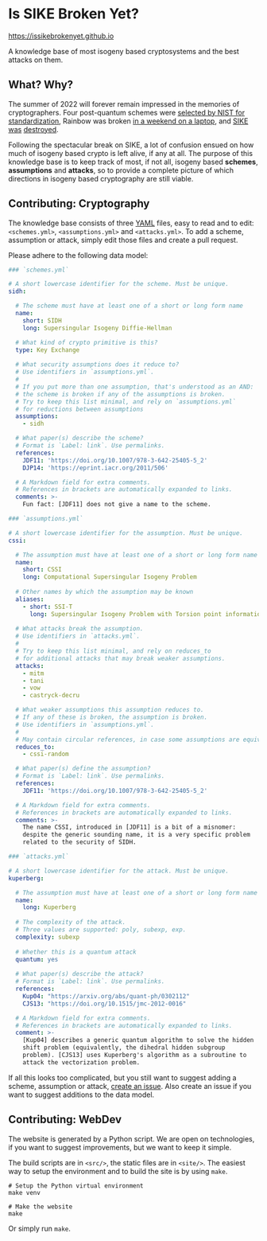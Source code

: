 # Is SIKE Broken Yet?

<https://issikebrokenyet.github.io>

A knowledge base of most isogeny based cryptosystems and the best attacks on them.


## What? Why?

The summer of 2022 will forever remain impressed in the memories of
cryptographers. Four post-quantum schemes were [selected by NIST for
standardization](https://csrc.nist.gov/News/2022/pqc-candidates-to-be-standardized-and-round-4),
Rainbow was broken [in a weekend on a
laptop](https://eprint.iacr.org/2022/214), and
[SIKE](https://eprint.iacr.org/2022/975)
[was](https://eprint.iacr.org/2022/1026)
[destroyed](https://eprint.iacr.org/2022/1038).

Following the spectacular break on SIKE, a lot of confusion ensued on
how much of isogeny based crypto is left alive, if any at all.  The
purpose of this knowledge base is to keep track of most, if not all,
isogeny based **schemes**, **assumptions** and **attacks**, so to
provide a complete picture of which directions in isogeny based
cryptography are still viable.


## Contributing: Cryptography

The knowledge base consists of three [YAML](https://yaml.org/) files,
easy to read and to edit: `<schemes.yml>`, `<assumptions.yml>` and
`<attacks.yml>`. To add a scheme, assumption or attack, simply edit
those files and create a pull request. 

Please adhere to the following data model:

```yaml
### `schemes.yml`

# A short lowercase identifier for the scheme. Must be unique.
sidh:

  # The scheme must have at least one of a short or long form name
  name:
    short: SIDH
    long: Supersingular Isogeny Diffie-Hellman

  # What kind of crypto primitive is this?
  type: Key Exchange
  
  # What security assumptions does it reduce to?
  # Use identifiers in `assumptions.yml`.
  # 
  # If you put more than one assumption, that's understood as an AND:
  # the scheme is broken if any of the assumptions is broken.
  # Try to keep this list minimal, and rely on `assumptions.yml`
  # for reductions between assumptions
  assumptions:
    - sidh

  # What paper(s) describe the scheme?
  # Format is `Label: link`. Use permalinks.
  references:
    JDF11: 'https://doi.org/10.1007/978-3-642-25405-5_2'
    DJP14: 'https://eprint.iacr.org/2011/506'

  # A Markdown field for extra comments. 
  # References in brackets are automatically expanded to links.
  comments: >-
    Fun fact: [JDF11] does not give a name to the scheme.
```

```yaml
### `assumptions.yml`

# A short lowercase identifier for the assumption. Must be unique.
cssi:

  # The assumption must have at least one of a short or long form name
  name:
    short: CSSI
    long: Computational Supersingular Isogeny Problem
    
  # Other names by which the assumption may be known
  aliases:
    - short: SSI-T
      long: Supersingular Isogeny Problem with Torsion point information
    
  # What attacks break the assumption.
  # Use identifiers in `attacks.yml`.
  # 
  # Try to keep this list minimal, and rely on reduces_to
  # for additional attacks that may break weaker assumptions.
  attacks:
    - mitm
    - tani
    - vow
    - castryck-decru

  # What weaker assumptions this assumption reduces to.
  # If any of these is broken, the assumption is broken.
  # Use identifiers in `assumptions.yml`.
  #
  # May contain circular references, in case some assumptions are equivalent.
  reduces_to:
    - cssi-random

  # What paper(s) define the assumption?
  # Format is `Label: link`. Use permalinks.
  references:
    JDF11: 'https://doi.org/10.1007/978-3-642-25405-5_2'

  # A Markdown field for extra comments. 
  # References in brackets are automatically expanded to links.
  comments: >-
    The name CSSI, introduced in [JDF11] is a bit of a misnomer:
    despite the generic sounding name, it is a very specific problem
    related to the security of SIDH.
```

```yaml
### `attacks.yml`

# A short lowercase identifier for the attack. Must be unique.
kuperberg:

  # The assumption must have at least one of a short or long form name
  name:
    long: Kuperberg
    
  # The complexity of the attack.
  # Three values are supported: poly, subexp, exp.
  complexity: subexp
  
  # Whether this is a quantum attack
  quantum: yes
  
  # What paper(s) describe the attack?
  # Format is `Label: link`. Use permalinks.
  references:
    Kup04: "https://arxiv.org/abs/quant-ph/0302112"
    CJS13: "https://doi.org/10.1515/jmc-2012-0016"

  # A Markdown field for extra comments. 
  # References in brackets are automatically expanded to links.
  comment: >-
    [Kup04] describes a generic quantum algorithm to solve the hidden
    shift problem (equivalently, the dihedral hidden subgroup
    problem). [CJS13] uses Kuperberg's algorithm as a subroutine to
    attack the vectorization problem.
```

If all this looks too complicated, but you still want to suggest
adding a scheme, assumption or attack, [create an issue](issues).
Also create an issue if you want to suggest additions to the data
model.


## Contributing: WebDev

The website is generated by a Python script.  We are open on
technologies, if you want to suggest improvements, but we want to keep
it simple.

The build scripts are in `<src/>`, the static files are in `<site/>`.
The easiest way to setup the environment and to build the site is by
using `make`.

```
# Setup the Python virtual environment
make venv

# Make the website
make
```

Or simply run `make`.
